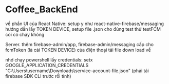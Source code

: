 # Coffee_BackEnd

về phần UI của React Native:
setup y như react-native-firebase/messaging hướng dẫn
lấy TOKEN DEVICE, setup file .json cho đúng
test thử testFCM coi có chạy không

Server. 
thêm firebase-admin/app, firebase-admin/messaging
cấp cho fcmToken (là cái TOKEN DEVICE) của điện thoại
tải file down load về

nhớ chạy powershell lấy credentials: setx GOOGLE_APPLICATION_CREDENTIALS "C:\Users\username\Downloads\service-account-file.json" (phải tải firebase SDK CLI trước rồi tính)

